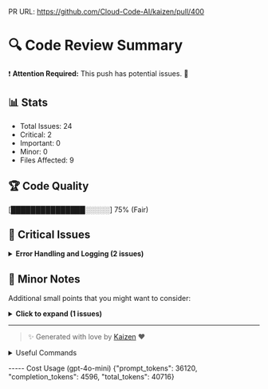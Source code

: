 PR URL: https://github.com/Cloud-Code-AI/kaizen/pull/400

# 🔍 Code Review Summary

❗ **Attention Required:** This push has potential issues. 🚨

## 📊 Stats
- Total Issues: 24
- Critical: 2
- Important: 0
- Minor: 0
- Files Affected: 9
## 🏆 Code Quality
[███████████████░░░░░] 75% (Fair)

## 🚨 Critical Issues

<details>
<summary><strong>Error Handling and Logging (2 issues)</strong></summary>

### 1. Lack of input validation for create_folder function.
📁 **File:** `kaizen/helpers/output.py:1`
⚖️ **Severity:** 9/10
🔍 **Description:** Lack of input validation for create_folder function.
💡 **Solution:** 

**Current Code:**
```python
def create_folder(folder_path):
    # Function logic here
```

**Suggested Code:**
```python

```

### 2. Changes made to sensitive file
📁 **File:** `config.json:11`
⚖️ **Severity:** 10/10
🔍 **Description:** Changes made to sensitive file
💡 **Solution:** 

**Current Code:**
```python
NA
```

**Suggested Code:**
```python

```

</details>

## 📝 Minor Notes
Additional small points that you might want to consider:

<details>
<summary><strong>Click to expand (1 issues)</strong></summary>

</details>

---

> ✨ Generated with love by [Kaizen](https://cloudcode.ai) ❤️

<details>
<summary>Useful Commands</summary>

- **Feedback:** Reply with `!feedback [your message]`
- **Ask PR:** Reply with `!ask-pr [your question]`
- **Review:** Reply with `!review`
- **Explain:** Reply with `!explain [issue number]` for more details on a specific issue
- **Ignore:** Reply with `!ignore [issue number]` to mark an issue as false positive
- **Update Tests:** Reply with `!unittest` to create a PR with test changes
</details>


----- Cost Usage (gpt-4o-mini)
{"prompt_tokens": 36120, "completion_tokens": 4596, "total_tokens": 40716}